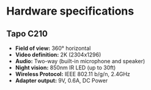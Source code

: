 # Hardware specifications

## Tapo C210
- **Field of view:** 360° horizontal
- **Video definition:** 2K (2304x1296)
- **Audio:** Two-way (built-in microphone and speaker)
- **Night vision:** 850nm IR LED (up to 30ft)
- **Wireless Protocol:** IEEE 802.11 b/g/n, 2.4GHz
- **Adapter output:** 9V, 0.6A, DC Power

